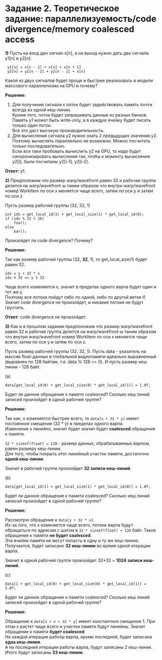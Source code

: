 # Задание 2. Теоретическое задание: параллелизуемость/code divergence/memory coalesced access

**1)** Пусть на вход дан сигнал x[n], а на выход нужно дать два сигнала y1[n] и y2[n]:

```
 y1[n] = x[n - 1] + x[n] + x[n + 1]
 y2[n] = y2[n - 2] + y2[n - 1] + x[n]
```

Какой из двух сигналов будет проще и быстрее реализовать в модели массового параллелизма на GPU и почему?

__Решение:__
1) Для получения сигнала x поток будет задействовать память почти всегда из одной кеш-линии.\
   Кроме того, поток будет запрашивать данные из разных банков. \
   Память y1 может быть write-only, а в каждую ячейку будет писать только один поток. \
   Все это даст высокую производительность.
2) Для вычисления сигнала y2 нужно знать 2 предыдущих значения y2. \
   Поэтому вычислять параллельно не возможно. Можно посчитать только последовательно. \
   Если все таки пробовать вычислить y2 на GPU, то надо будет синхронизировать вычисления так, чтобы к моменту вычисления y2[i], были посчитаны y2[i-1], y2[i-2].

__Ответ:__ y1.



**2)** Предположим что размер warp/wavefront равен 32 и рабочая группа делится
на warp/wavefront-ы таким образом что внутри warp/wavefront
номер WorkItem по оси x меняется чаще всего, затем по оси y и затем по оси z.

Пусть размер рабочей группы (32, 32, 1)

```
int idx = get_local_id(1) + get_local_size(1) * get_local_id(0);
if (idx % 32 < 16)
    foo();
else
    bar();
```

Произойдет ли code divergence? Почему?

__Решение:__

Так как размер рабочей группы (32, **32**, 1), то get_local_size(1) будет равен 32.

```
idx = y + 32 * x
idx % 32 == y % 32
```

Чаще всего изменяется x, значит в пределах одного варпа будет один и тот же y. \
Поэтому все потоки пойдут либо по одной, либо по другой ветке if.\
Значит code divergence не произойдет, и никакие потоки не будут грустить.

__Ответ__: code divergence не произойдет.



**3)** Как и в прошлом задании предположим что размер warp/wavefront равен 32 и рабочая группа делится
на warp/wavefront-ы таким образом что внутри warp/wavefront
номер WorkItem по оси x меняется чаще всего, затем по оси y и затем по оси z.

Пусть размер рабочей группы (32, 32, 1).
Пусть data - указатель на массив float-данных в глобальной видеопамяти идеально выравненный (выравнен по 128 байтам, т.е. data % 128 == 0). И пусть размер кеш линии - 128 байт.

(a)
```
data[get_local_id(0) + get_local_size(0) * get_local_id(1)] = 1.0f;
```

Будет ли данное обращение к памяти coalesced? Сколько кеш линий записей произойдет в одной рабочей группе?

__Решение:__

Так как, x изменяется быстрее всего, то `data[x + 32 * y]` имеет постоянное смещение (32 * y) в пределах одного варпа. \
Изменение x линейно, значит будет значит будет **coalesced** обращение к памяти.

`32 * sizeof(float) = 128` - размер данных, обрабатываемых варпом, равен размеру кеш-линии. \
Для того, чтобы покрыть этот линейный участок памяти, достаточно **одной кеш-линии**.

Значит в рабочей группе произойдет **32 записи кеш-линий**.

(b)
```
data[get_local_id(1) + get_local_size(1) * get_local_id(0)] = 1.0f;
```

Будет ли данное обращение к памяти coalesced? Сколько кеш линий записей произойдет в одной рабочей группе?

__Решение:__

Рассмотрю обращение к `data[y + 32 * x]`. \
Из-за того, что x изменяется чаще всего, потоки варпа будут обращаться по адресам с шагом в `32 * sizeof(float) = 128` байт.
Такое обращение к памяти **не будет coalesced**. \
Эти ячейки памяти не могут попасть в одну и ту же кеш-линию. \
Получается, будет записано **32 кеш-линии** во время одной итерации варпа.

Значит в одной рабочей группе произойдет 32*32 = **1024 записи кеш-линий**.

(c)
```
data[1 + get_local_id(0) + get_local_size(0) * get_local_id(1)] = 1.0f;
```

Будет ли данное обращение к памяти coalesced? Сколько кеш линий записей произойдет в одной рабочей группе?

__Решение:__

Обращение к `data[1 + x + 32 * y]` имеет константное смещение 1.
При этом x растет чаще всего и участки памяти будут линейны. Значит обращение к памяти **будет coalesced**. \
На каждой итерации работы варпа, кроме последней, будет записана **одна кеш-линия**. \
А на последней итерации работы варпа, будут записаны 2 кеш-линии. \
Итого будут записаны **33 кеш-линии**.
